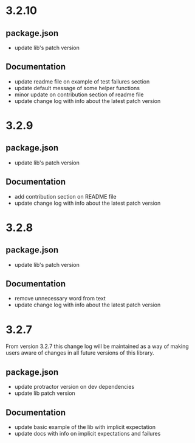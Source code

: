 # 3.2.10

## package.json

- update lib's patch version

## Documentation

- update readme file on example of test failures section
- update default message of some helper functions
- minor update on contribution section of readme file
- update change log with info about the latest patch version

# 3.2.9

## package.json

- update lib's patch version

## Documentation

- add contribution section on README file
- update change log with info about the latest patch version

# 3.2.8

## package.json

- update lib's patch version

## Documentation

- remove unnecessary word from text
- update change log with info about the latest patch version

# 3.2.7

From version 3.2.7 this change log will be maintained as a way of making users aware of changes in all future versions of this library.

## package.json

- update protractor version on dev dependencies
- update lib patch version

## Documentation

- update basic example of the lib with implicit expectation
- update docs with info on implicit expectations and failures
